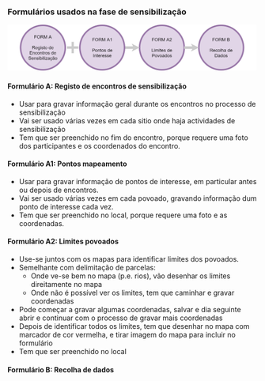 ### Formulários usados na fase de sensibilização

![](/assets/Sensibilizacao.png)

#### Formulário A: Registo de encontros de sensibilização

* Usar para gravar informação geral durante os encontros no processo de sensibilização
* Vai ser usado várias vezes em cada sitio onde haja actividades de 
  sensibilização
* Tem que ser preenchido no fim do encontro, porque requere uma foto dos participantes e os coordenados do encontro.

#### Formulário A1: Pontos mapeamento

* Usar para gravar informação de pontos de interesse, em particular antes ou depois de encontros.
* Vai ser usado várias vezes em cada povoado, gravando informação dum ponto de interesse cada vez.
* Tem que ser preenchido no local, porque requere uma foto e as coordenadas.

#### Formulário A2: Limites povoados

* Use-se juntos com os mapas para identificar limites dos povoados.
* Semelhante com delimitação de parcelas:
  * Onde ve-se bem no mapa \(p.e. rios\), vão desenhar os limites direitamente no mapa
  * Onde não é possível ver os limites, tem que caminhar e gravar coordenadas
* Pode começar a gravar algumas coordenadas, salvar e dia seguinte abrir e continuar com o processo de gravar mais coordenadas
* Depois de identificar todos os limites, tem que desenhar no mapa com marcador de cor vermelha, e tirar imagem do mapa para incluir no formulário
* Tem que ser preenchido no local

#### Formulário B: Recolha de dados



